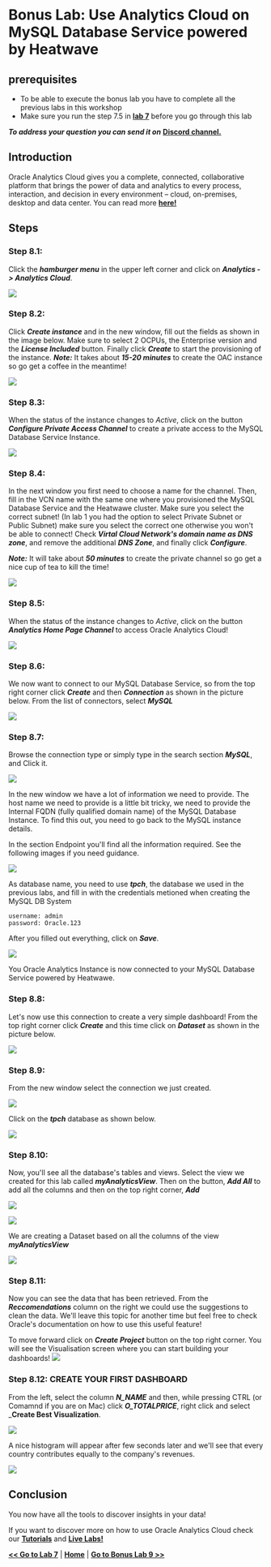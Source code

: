 # Bonus Lab: Use Analytics Cloud on MySQL Database Service powered by Heatwave

## prerequisites
- To be able to execute the bonus lab you have to complete all the previous labs in this workshop
- Make sure you run the step 7.5 in **[lab 7](Lab7.md)** before you go through this lab

_**To address your question you can send it on**_ **[Discord channel.](https://discord.gg/73Gx9Ws7tM)** 

## Introduction

Oracle Analytics Cloud gives you a complete, connected, collaborative platform that brings the power of data and analytics to every process, interaction, and decision in every environment – cloud, on-premises, desktop and data center. You can read more **[here!](https://www.oracle.com/middleware/technologies/oracle-analytics-cloud.html)**


## Steps

### **Step 8.1:**
Click the _**hamburger menu**_ in the upper left corner and click on _**Analytics -> Analytics Cloud**_.

![](./images/one.png)

### **Step 8.2:**
Click _**Create instance**_ and in the new window, fill out the fields as shown in the image below. Make sure to select 2 OCPUs, the Enterprise version and the _**License Included**_ button. Finally click _**Create**_ to start the provisioning of the instance.
_**Note:**_ It takes about _**15-20 minutes**_ to create the OAC instance so go get a coffee in the meantime!

![](./images/two.png)

### **Step 8.3:**
When the status of the instance changes to _Active_, click on the button _**Configure Private Access Channel**_ to create a private access to the MySQL Database Service Instance.

![](./images/three.png)

### **Step 8.4:**
In the next window you first need to choose a name for the channel. Then, fill in the VCN name with the same one where you provisioned the MySQL Database Service and the Heatwawe cluster. Make sure you select the correct subnet! (In lab 1 you had the option to select Private Subnet or Public Subnet) make sure you select the correct one otherwise you won't be able to connect!
Check _**Virtal Cloud Network's domain name as DNS zone**_, and remove the additional _**DNS Zone**_, and finally click _**Configure**_.  

_**Note:**_ It will take about _**50 minutes**_ to create the private channel so go get a nice cup of tea to kill the time! 

![](./images/four.png)

### **Step 8.5:**
When the status of the instance changes to _Active_, click on the button _**Analytics Home Page Channel**_ to access Oracle Analytics Cloud!

![](./images/five.png)

### **Step 8.6:**
We now want to connect to our MySQL Database Service, so from the top right corner click _**Create**_ and then _**Connection**_ as shown in the picture below. From the list of connectors, select _**MySQL**_

![](./images/six.png)

### **Step 8.7:**

Browse the connection type or simply type in the search section _**MySQL**_, and Click it.

![](./images/HW36.PNG)

In the new window we have a lot of information we need to provide. The host name we need to provide is a little bit tricky, we need to provide the Internal FQDN (fully qualified domain name) of the MySQL Database Instance. To find this out, you need to go back to the MySQL instance details.

In the section Endpoint you'll find all the information required. See the following images if you need guidance. 

![](./images/eight.png)


As database name, you need to use _**tpch**_, the database we used in the previous labs, and fill in with the credentials metioned when creating the MySQL DB System

```
username: admin
password: Oracle.123
```
After you filled out everything, click on _**Save**_.

![](./images/seven.png)

You Oracle Analytics Instance is now connected to your MySQL Database Service powered by Heatwawe.

### **Step 8.8:**
Let's now use this connection to create a very simple dashboard! From the top right corner click _**Create**_ and this time click on _**Dataset**_ as shown in the picture below.

![](./images/nine.png)

### **Step 8.9:**
From the new window select the connection we just created.

![](./images/ten.png)

Click on the _**tpch**_ database as shown below.

![](./images/eleven.png)

### **Step 8.10:**
Now, you'll see all the database's tables and views. Select the view we created for this lab called _**myAnalyticsView**_. Then on the button, _**Add All**_ to add all the columns and then on the top right corner, _**Add**_

![](./images/twelve.png)

![](./images/thirteen.png)

We are creating a Dataset based on all the columns of the view _**myAnalyticsView**_

![](./images/fourteen.png)

### **Step 8.11:**
Now you can see the data that has been retrieved. From the _**Reccomendations**_ column on the right we could use the suggestions to clean the data. We'll leave this topic for another time but feel free to check Oracle's documentation on how to use this useful feature!

To move forward click on _**Create Project**_  button on the top right corner. You will see the Visualisation screen where you can start building your dashboards!
![](./images/fifhteen.png)

### **Step 8.12:** CREATE YOUR FIRST DASHBOARD

From the left, select the column _**N_NAME**_ and then, while pressing CTRL (or Comamnd if you are on Mac) click _**O_TOTALPRICE**_, right click and select _**Create Best Visualization**.

![](./images/sisteen.png)

A nice histogram will appear after few seconds later and we'll see that every country contributes equally to the company's revenues.

![](./images/seventeen.png)


## Conclusion

You now have all the tools to discover insights in your data!

If you want to discover more on how to use Oracle Analytics Cloud check our **[Tutorials](https://docs.oracle.com/en/cloud/paas/analytics-cloud/tutorials.html)** and **[Live Labs!](https://apexapps.oracle.com/pls/apex/dbpm/r/livelabs/livelabs-workshop-cards?p100_focus_area=28&me=117&clear=100&session=107258786260970)**

**[<< Go to Lab 7](Lab7.md)** | **[Home](Readme.md)** | **[Go to Bonus Lab 9 >>](Lab9_Bonus_DI.md)**
